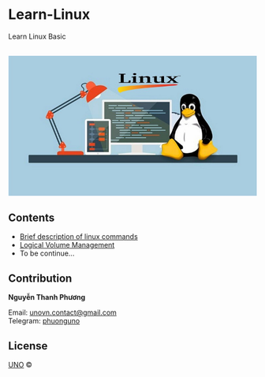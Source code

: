 # Learn-Linux
Learn Linux Basic

<p align="center">
    <br/>
    <a href="https://github.com/phuonguno98/Learn-Linux">	
        <img src="img/linux-cover.jpg" alt="Learn Linux Basic">
    </a>
</p>


## Contents

* [Brief description of linux commands ](content/Linux-command.md)
* [Logical Volume Management](content/Linux-LVM-vi.md)
* To be continue...

## Contribution

**Nguyễn Thanh Phương**

Email: unovn.contact@gmail.com  
Telegram: [phuonguno](https://t.me/phuonguno)

## License

[UNO](LICENSE.md) &copy;
